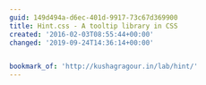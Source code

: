 ```yaml
---
guid: 149d494a-d6ec-401d-9917-73c67d369900
title: Hint.css - A tooltip library in CSS
created: '2016-02-03T08:55:44+00:00'
changed: '2019-09-24T14:36:14+00:00'


bookmark_of: 'http://kushagragour.in/lab/hint/'
---
```




